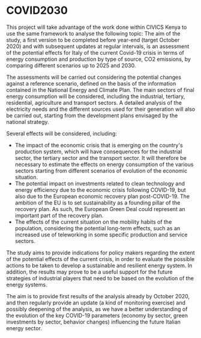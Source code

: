 # COVID2030
This project will take advantage of the work done within CIVICS Kenya to use the same framework to analyse the following topic:
The aim of the study, a first version to be completed before year-end (target October 2020) and with subsequent updates at regular intervals, is an assessment of the potential effects for Italy of the current Covid-19 crisis in terms of energy consumption and production by type of source, CO2 emissions, by comparing different scenarios up to 2025 and 2030.

The assessments will be carried out considering the potential changes against a reference scenario, defined on the basis of the information contained in the National Energy and Climate Plan. The main sectors of final energy consumption will be considered, including the industrial, tertiary, residential, agriculture and transport sectors. A detailed analysis of the electricity needs and the different sources used for their generation will also be carried out, starting from the development plans envisaged by the national strategy.

Several effects will be considered, including:
 
* The impact of the economic crisis that is emerging on the country's production system, which will have consequences for the industrial sector, the tertiary sector and the transport sector. It will therefore be necessary to estimate the effects on energy consumption of the various sectors starting from different scenarios of evolution of the economic situation.
*	The potential impact on investments related to clean technology and energy efficiency due to the economic crisis following COVID-19, but also due to the European economic recovery plan post-COVID-19. The ambition of the EU is to set sustainability as a founding pillar of the recovery plan. As such, the European Green Deal could represent an important part of the recovery plan.  
*	The effects of the current situation on the mobility habits of the population, considering the potential long-term effects, such as an increased use of teleworking in some specific production and service sectors.

The study aims to provide indications for policy makers regarding the extent of the potential effects of the current crisis, in order to evaluate the possible actions to be taken to develop a sustainable and resilient energy system. In addition, the results may prove to be a useful support for the future strategies of industrial players that need to be based on the evolution of the energy systems.

The aim is to provide first results of the analysis already by October 2020, and then regularly provide an update (a kind of monitoring exercise) and possibly deepening of the analysis, as we have a better understanding of the evolution of the key COVID-19 parameters (economy by sector, green investments by sector, behavior changes) influencing the future Italian energy sector. 
